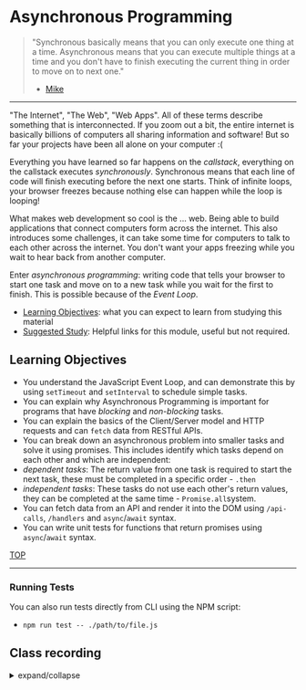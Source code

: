 # Asynchronous Programming

> "Synchronous basically means that you can only execute one thing at a time. Asynchronous means that you can execute multiple things at a time and you don't have to finish executing the current thing in order to move on to next one."
>
> - [Mike](https://stackoverflow.com/a/33585047)

---

"The Internet", "The Web", "Web Apps". All of these terms describe something that is interconnected. If you zoom out a bit, the entire internet is basically billions of computers all sharing information and software! But so far your projects have been all alone on your computer :(

Everything you have learned so far happens on the _callstack_, everything on the callstack executes _synchronously_. Synchronous means that each line of code will finish executing before the next one starts. Think of infinite loops, your browser freezes because nothing else can happen while the loop is looping!

What makes web development so cool is the ... web. Being able to build applications that connect computers form across the internet. This also introduces some challenges, it can take some time for computers to talk to each other across the internet. You don't want your apps freezing while you wait to hear back from another computer.

Enter _asynchronous programming_: writing code that tells your browser to start one task and move on to a new task while you wait for the first to finish. This is possible because of the _Event Loop_.

- [Learning Objectives](#learning-objectives): what you can expect to learn from
  studying this material
- [Suggested Study](./suggested-study.md): Helpful links for this module, useful
  but not required.

## Learning Objectives

- You understand the JavaScript Event Loop, and can demonstrate this by using `setTimeout` and `setInterval` to schedule simple tasks.
- You can explain why Asynchronous Programming is important for programs that have _blocking_ and _non-blocking_ tasks.
- You can explain the basics of the Client/Server model and HTTP requests and can `fetch` data from RESTful APIs.
- You can break down an asynchronous problem into smaller tasks and solve it using promises. This includes identify which tasks depend on each other and which are independent:
- _dependent tasks_: The return value from one task is required to start the next task, these must be completed in a specific order - `.then`
- _independent tasks_: These tasks do not use each other's return values, they can be completed at the same time - `Promise.all`system.
- You can fetch data from an API and render it into the DOM using `/api-calls`, `/handlers` and `async`/`await` syntax.
- You can write unit tests for functions that return promises using `async`/`await` syntax.

[TOP](#asynchronous-programming)

---

### Running Tests

You can also run tests directly from CLI using the NPM script:

- `npm run test -- ./path/to/file.js`

## Class recording

<details>
<summary>expand/collapse</summary>
<br>

### Week1

- [day 1](https://youtu.be/76TYxlYyLkE)
- [day 2](https://youtu.be/SZfgzshOHCo)
- [day 3](https://youtu.be/FwaPAZHrVvg)
- [day 5](https://youtu.be/5kBaW2W-xCM)

### Week2

- [day 6](https://youtu.be/dNb6m_dOrZI)

### Week3

</details>
